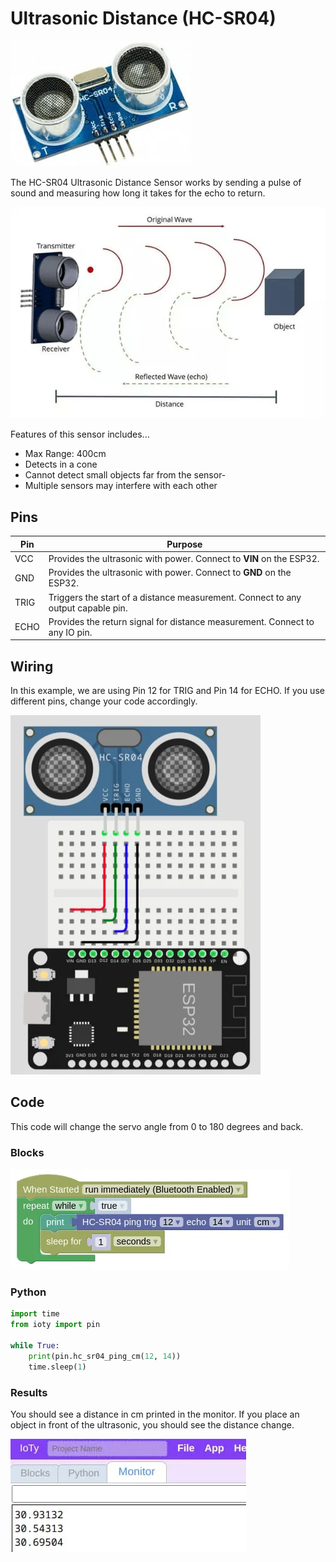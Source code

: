 # Ultrasonic Distance (HC-SR04)

![](images/ultrasonic.webp)

The HC-SR04 Ultrasonic Distance Sensor works by sending a pulse of sound and measuring how long it takes for the echo to return.

![](images/ultrasonicPrinciples.webp)

Features of this sensor includes...

* Max Range: 400cm
* Detects in a cone
* Cannot detect small objects far from the sensor-
* Multiple sensors may interfere with each other

## Pins

| Pin | Purpose |
| --- | --- |
| VCC | Provides the ultrasonic with power. Connect to **VIN** on the ESP32. |
| GND | Provides the ultrasonic with power. Connect to **GND** on the ESP32. |
| TRIG | Triggers the start of a distance measurement. Connect to any output capable pin. |
| ECHO | Provides the return signal for distance measurement. Connect to any IO pin. |

## Wiring

In this example, we are using Pin 12 for TRIG and Pin 14 for ECHO.
If you use different pins, change your code accordingly.

![](images/ultrasonicWiring.webp)

## Code

This code will change the servo angle from 0 to 180 degrees and back.

### Blocks

![](images/ultrasonicBlocks.webp)

### Python

```python
import time
from ioty import pin

while True:
    print(pin.hc_sr04_ping_cm(12, 14))
    time.sleep(1)
```

### Results

You should see a distance in cm printed in the monitor.
If you place an object in front of the ultrasonic, you should see the distance change.

![](images/ultrasonicResults.webp)


